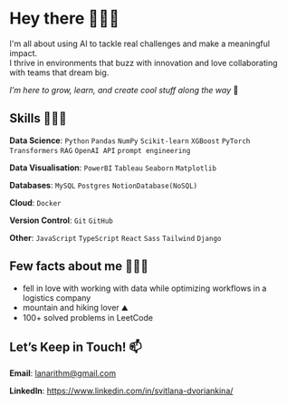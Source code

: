 # Hey there 🏄🏻‍♀️

I'm all about using AI to tackle real challenges and make a meaningful impact.\
I thrive in environments that buzz with innovation and love collaborating with teams that dream big.

*I’m here to grow, learn, and create cool stuff along the way* 🌱


## Skills 👩🏻‍💻

**Data Science**: `Python` `Pandas` `NumPy` `Scikit-learn` `XGBoost` `PyTorch` `Transformers` `RAG` `OpenAI API` `prompt engineering`

**Data Visualisation**: `PowerBI` `Tableau` `Seaborn` `Matplotlib`

**Databases**: `MySQL` `Postgres` `NotionDatabase(NoSQL)`

**Cloud**: `Docker`

**Version Control**: `Git` `GitHub`

**Other**: `JavaScript` `TypeScript` `React` `Sass` `Tailwind` `Django`

## Few facts about me 🧚🏻‍♀️

- fell in love with working with data while optimizing workflows in a logistics company
- mountain and hiking lover ⛰
- 100+ solved problems in LeetCode 


## Let’s Keep in Touch! 📫

**Email**: lanarithm@gmail.com

**LinkedIn**: https://www.linkedin.com/in/svitlana-dvoriankina/



